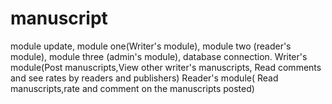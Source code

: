 # manuscript
module update,
module one(Writer's module),
module two (reader's module),
module three (admin's module),
database connection.
Writer's module(Post manuscripts,View other writer's manuscripts, Read comments and see rates by readers and publishers)
Reader's module( Read manuscripts,rate and comment on the manuscripts posted)
